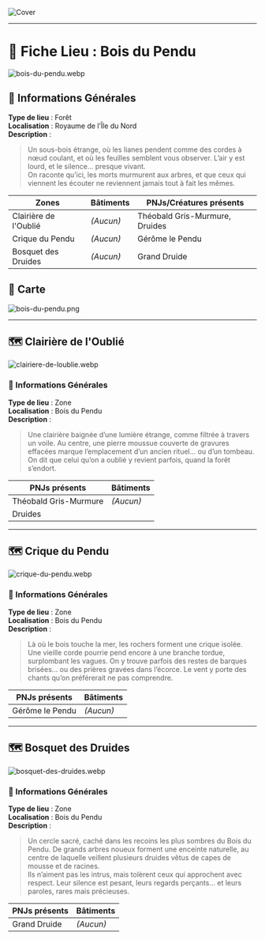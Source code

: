 ![Cover](https://raw.githubusercontent.com/nicolasvauchenet/eightrealms-awakening/refs/heads/main/assets/img/core/cover_documentation.png)

---

# 📍 Fiche Lieu : Bois du Pendu

![bois-du-pendu.webp](https://raw.githubusercontent.com/nicolasvauchenet/eightrealms-awakening/refs/heads/main/assets/img/chapter1/location/bois-du-pendu.webp)

## 🧾 Informations Générales

**Type de lieu** : Forêt  
**Localisation** : Royaume de l’Île du Nord  
**Description** :
> Un sous-bois étrange, où les lianes pendent comme des cordes à nœud coulant, et où les feuilles semblent vous
> observer. L’air y est lourd, et le silence… presque vivant.  
> On raconte qu’ici, les morts murmurent aux arbres, et que ceux qui viennent les écouter ne reviennent jamais tout à
> fait les mêmes.

| Zones                 | Bâtiments | PNJs/Créatures présents        |
|-----------------------|-----------|--------------------------------|  
| Clairière de l'Oublié | *(Aucun)* | Théobald Gris-Murmure, Druides |
| Crique du Pendu       | *(Aucun)* | Gérôme le Pendu                |
| Bosquet des Druides   | *(Aucun)* | Grand Druide                   |

## 🧭 Carte

![bois-du-pendu.png](https://raw.githubusercontent.com/nicolasvauchenet/eightrealms-awakening/refs/heads/main/assets/img/chapter1/map/bois-du-pendu.png)

---

## 🗺️ Clairière de l'Oublié

![clairiere-de-loublie.webp](https://raw.githubusercontent.com/nicolasvauchenet/eightrealms-awakening/refs/heads/main/assets/img/chapter1/location/clairiere-de-loublie.webp)

### 🧾 Informations Générales

**Type de lieu** : Zone  
**Localisation** : Bois du Pendu  
**Description** :
> Une clairière baignée d’une lumière étrange, comme filtrée à travers un voile. Au centre, une pierre moussue couverte
> de gravures effacées marque l’emplacement d’un ancien rituel… ou d’un tombeau. On dit que celui qu’on a oublié y
> revient parfois, quand la forêt s’endort.

| PNJs présents         | Bâtiments |  
|-----------------------|-----------|  
| Théobald Gris-Murmure | *(Aucun)* |  
| Druides               |           |  

---

## 🗺️ Crique du Pendu

![crique-du-pendu.webp](https://raw.githubusercontent.com/nicolasvauchenet/eightrealms-awakening/refs/heads/main/assets/img/chapter1/location/crique-du-pendu.webp)

### 🧾 Informations Générales

**Type de lieu** : Zone  
**Localisation** : Bois du Pendu  
**Description** :
> Là où le bois touche la mer, les rochers forment une crique isolée. Une vieille corde pourrie pend encore à une
> branche tordue, surplombant les vagues. On y trouve parfois des restes de barques brisées… ou des prières gravées dans
> l’écorce. Le vent y porte des chants qu’on préférerait ne pas comprendre.

| PNJs présents   | Bâtiments |  
|-----------------|-----------|  
| Gérôme le Pendu | *(Aucun)* |  

---

## 🗺️ Bosquet des Druides

![bosquet-des-druides.webp](https://raw.githubusercontent.com/nicolasvauchenet/eightrealms-awakening/refs/heads/main/assets/img/chapter1/location/bosquet-des-druides.webp)

### 🧾 Informations Générales

**Type de lieu** : Zone  
**Localisation** : Bois du Pendu  
**Description** :
> Un cercle sacré, caché dans les recoins les plus sombres du Bois du Pendu. De grands arbres noueux forment une
> enceinte naturelle, au centre de laquelle veillent plusieurs druides vêtus de capes de mousse et de racines.  
> Ils n’aiment pas les intrus, mais tolèrent ceux qui approchent avec respect. Leur silence est pesant, leurs regards
> perçants… et leurs paroles, rares mais précieuses.

| PNJs présents | Bâtiments |  
|---------------|-----------|  
| Grand Druide  | *(Aucun)* |  
